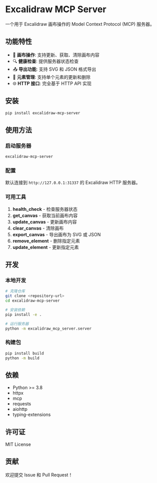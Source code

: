 # Excalidraw MCP Server

一个用于 Excalidraw 画布操作的 Model Context Protocol (MCP) 服务器。

## 功能特性

- 🎨 **画布操作**: 支持更新、获取、清除画布内容
- 🔍 **健康检查**: 提供服务器状态检查
- 📤 **导出功能**: 支持 SVG 和 JSON 格式导出
- 🧩 **元素管理**: 支持单个元素的更新和删除
- 🌐 **HTTP 接口**: 完全基于 HTTP API 实现

## 安装

```bash
pip install excalidraw-mcp-server
```

## 使用方法

### 启动服务器

```bash
excalidraw-mcp-server
```

### 配置

默认连接到 `http://127.0.0.1:31337` 的 Excalidraw HTTP 服务器。

### 可用工具

1. **health_check** - 检查服务器状态
2. **get_canvas** - 获取当前画布内容
3. **update_canvas** - 更新画布内容
4. **clear_canvas** - 清除画布
5. **export_canvas** - 导出画布为 SVG 或 JSON
6. **remove_element** - 删除指定元素
7. **update_element** - 更新指定元素

## 开发

### 本地开发

```bash
# 克隆仓库
git clone <repository-url>
cd excalidraw-mcp-server

# 安装依赖
pip install -e .

# 运行服务器
python -m excalidraw_mcp_server.server
```

### 构建包

```bash
pip install build
python -m build
```

## 依赖

- Python >= 3.8
- httpx
- mcp
- requests
- aiohttp
- typing-extensions

## 许可证

MIT License

## 贡献

欢迎提交 Issue 和 Pull Request！